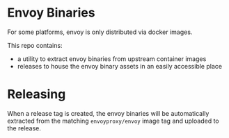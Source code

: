# Envoy Binaries

For some platforms, envoy is only distributed via docker images.

This repo contains:

- a utility to extract envoy binaries from upstream container images
- releases to house the envoy binary assets in an easily accessible place

# Releasing

When a release tag is created, the envoy binaries will be automatically extracted from the matching `envoyproxy/envoy` image tag and uploaded to the release.

